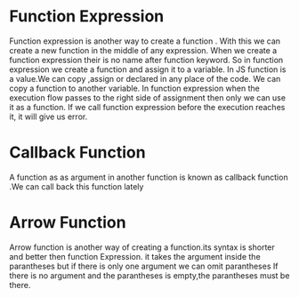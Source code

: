 # Function Expression
Function expression is another way to create a function .
With this  we can create a new function in the middle of any expression.
When we create a function expression their is no name after function keyword.
So in function expression we create a function and assign it to a variable.
In JS function is a value.We can copy ,assign or declared in any place of the code.
We can copy a function to another variable.
In function expression when the execution flow passes to the right side of assignment then only we can use it as a function.
If we call function expression before the execution reaches it, it will give us error.


# Callback Function
A function as as argument in another function is known as callback function .We can call back this function lately 

# Arrow Function
Arrow function is another way of creating a function.its syntax is shorter and better then function Expression.
it takes the argument inside the parantheses but if there is only one argument we can omit parantheses
If there is no argument and the parantheses is empty,the parantheses must be there.
